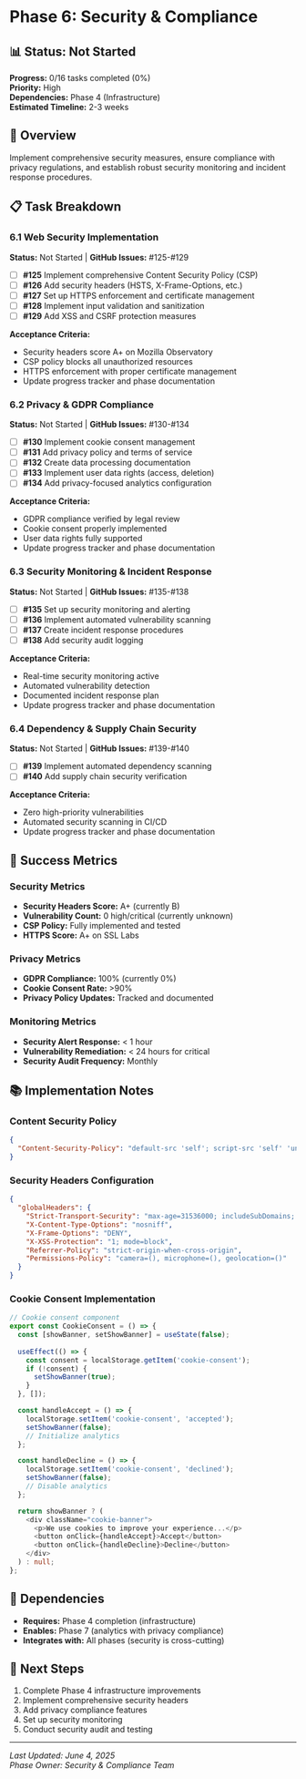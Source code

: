 # Phase 6: Security & Compliance

## 📊 Status: Not Started
**Progress:** 0/16 tasks completed (0%)  
**Priority:** High  
**Dependencies:** Phase 4 (Infrastructure)  
**Estimated Timeline:** 2-3 weeks

## 🎯 Overview
Implement comprehensive security measures, ensure compliance with privacy regulations, and establish robust security monitoring and incident response procedures.

## 📋 Task Breakdown

### 6.1 Web Security Implementation
**Status:** Not Started | **GitHub Issues:** #125-#129

- [ ] **#125** Implement comprehensive Content Security Policy (CSP)
- [ ] **#126** Add security headers (HSTS, X-Frame-Options, etc.)
- [ ] **#127** Set up HTTPS enforcement and certificate management
- [ ] **#128** Implement input validation and sanitization
- [ ] **#129** Add XSS and CSRF protection measures

**Acceptance Criteria:**
- Security headers score A+ on Mozilla Observatory
- CSP policy blocks all unauthorized resources
- HTTPS enforcement with proper certificate management
- Update progress tracker and phase documentation

### 6.2 Privacy & GDPR Compliance
**Status:** Not Started | **GitHub Issues:** #130-#134

- [ ] **#130** Implement cookie consent management
- [ ] **#131** Add privacy policy and terms of service
- [ ] **#132** Create data processing documentation
- [ ] **#133** Implement user data rights (access, deletion)
- [ ] **#134** Add privacy-focused analytics configuration

**Acceptance Criteria:**
- GDPR compliance verified by legal review
- Cookie consent properly implemented
- User data rights fully supported
- Update progress tracker and phase documentation

### 6.3 Security Monitoring & Incident Response
**Status:** Not Started | **GitHub Issues:** #135-#138

- [ ] **#135** Set up security monitoring and alerting
- [ ] **#136** Implement automated vulnerability scanning
- [ ] **#137** Create incident response procedures
- [ ] **#138** Add security audit logging

**Acceptance Criteria:**
- Real-time security monitoring active
- Automated vulnerability detection
- Documented incident response plan
- Update progress tracker and phase documentation

### 6.4 Dependency & Supply Chain Security
**Status:** Not Started | **GitHub Issues:** #139-#140

- [ ] **#139** Implement automated dependency scanning
- [ ] **#140** Add supply chain security verification

**Acceptance Criteria:**
- Zero high-priority vulnerabilities
- Automated security scanning in CI/CD
- Update progress tracker and phase documentation

## 🎯 Success Metrics

### Security Metrics
- **Security Headers Score:** A+ (currently B)
- **Vulnerability Count:** 0 high/critical (currently unknown)
- **CSP Policy:** Fully implemented and tested
- **HTTPS Score:** A+ on SSL Labs

### Privacy Metrics
- **GDPR Compliance:** 100% (currently 0%)
- **Cookie Consent Rate:** >90%
- **Privacy Policy Updates:** Tracked and documented

### Monitoring Metrics
- **Security Alert Response:** < 1 hour
- **Vulnerability Remediation:** < 24 hours for critical
- **Security Audit Frequency:** Monthly

## 📚 Implementation Notes

### Content Security Policy
```json
{
  "Content-Security-Policy": "default-src 'self'; script-src 'self' 'unsafe-inline' https://www.googletagmanager.com; style-src 'self' 'unsafe-inline'; img-src 'self' data: https:; font-src 'self' https://fonts.gstatic.com; connect-src 'self' https://www.google-analytics.com;"
}
```

### Security Headers Configuration
```json
{
  "globalHeaders": {
    "Strict-Transport-Security": "max-age=31536000; includeSubDomains; preload",
    "X-Content-Type-Options": "nosniff",
    "X-Frame-Options": "DENY",
    "X-XSS-Protection": "1; mode=block",
    "Referrer-Policy": "strict-origin-when-cross-origin",
    "Permissions-Policy": "camera=(), microphone=(), geolocation=()"
  }
}
```

### Cookie Consent Implementation
```typescript
// Cookie consent component
export const CookieConsent = () => {
  const [showBanner, setShowBanner] = useState(false);
  
  useEffect(() => {
    const consent = localStorage.getItem('cookie-consent');
    if (!consent) {
      setShowBanner(true);
    }
  }, []);

  const handleAccept = () => {
    localStorage.setItem('cookie-consent', 'accepted');
    setShowBanner(false);
    // Initialize analytics
  };

  const handleDecline = () => {
    localStorage.setItem('cookie-consent', 'declined');
    setShowBanner(false);
    // Disable analytics
  };

  return showBanner ? (
    <div className="cookie-banner">
      <p>We use cookies to improve your experience...</p>
      <button onClick={handleAccept}>Accept</button>
      <button onClick={handleDecline}>Decline</button>
    </div>
  ) : null;
};
```

## 🔗 Dependencies
- **Requires:** Phase 4 completion (infrastructure)
- **Enables:** Phase 7 (analytics with privacy compliance)
- **Integrates with:** All phases (security is cross-cutting)

## 📝 Next Steps
1. Complete Phase 4 infrastructure improvements
2. Implement comprehensive security headers
3. Add privacy compliance features
4. Set up security monitoring
5. Conduct security audit and testing

---
*Last Updated: June 4, 2025*  
*Phase Owner: Security & Compliance Team*
